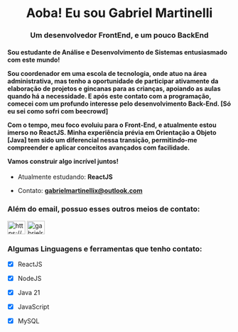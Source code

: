 
<h1 align="center">Aoba! Eu sou Gabriel Martinelli</h1>
<h3 align="center">Um desenvolvedor FrontEnd, e um pouco BackEnd</h3>

<h4>Sou estudante de Análise e Desenvolvimento de Sistemas entusiasmado com este mundo! 
 
Sou coordenador em uma escola de tecnologia, onde atuo na área administrativa, mas tenho a oportunidade de participar ativamente da elaboração de projetos e gincanas para as crianças, apoiando as aulas quando há a necessidade. E após este contato com a programação, comecei com um profundo interesse pelo desenvolvimento Back-End. [Só eu sei como sofri com beecrowd]

Com o tempo, meu foco evoluiu para o Front-End, e atualmente estou imerso no ReactJS. Minha experiência prévia em Orientação a Objeto [Java] tem sido um diferencial nessa transição, permitindo-me compreender e aplicar conceitos avançados com facilidade.



**Vamos construir algo incrível juntos!**</h4>

- Atualmente estudando: **ReactJS**

- Contato: **gabrielmartinellix@outlook.com**

<h3 align="left">Além do email, possuo esses outros meios de contato:</h3>
<p align="left">
<a href="https://linkedin.com/in/https://www.linkedin.com/in/gabriel-martinelli-code/" target="blank"><img align="center" src="https://raw.githubusercontent.com/rahuldkjain/github-profile-readme-generator/master/src/images/icons/Social/linked-in-alt.svg" alt="https://www.linkedin.com/in/gabriel-martinelli-code/" height="30" width="40" /></a>
<a href="https://instagram.com/gabrielr_martinelli" target="blank"><img align="center" src="https://raw.githubusercontent.com/rahuldkjain/github-profile-readme-generator/master/src/images/icons/Social/instagram.svg" alt="gabrielr_martinelli" height="30" width="40" /></a>
</p>

<h3 align="left">Algumas Linguagens e ferramentas que tenho contato:</h3>

 - [x] ReactJS
 - [x] NodeJS
 - [x] Java 21
 - [x] JavaScript
 - [x] MySQL

